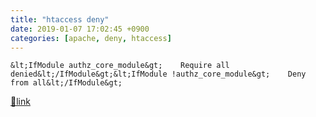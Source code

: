 ```yaml
---
title: "htaccess deny"
date: 2019-01-07 17:02:45 +0900
categories: [apache, deny, htaccess]
---
```


`&lt;IfModule authz_core_module&gt;    Require all denied&lt;/IfModule&gt;&lt;IfModule !authz_core_module&gt;    Deny from all&lt;/IfModule&gt;`


[🔗link](http://www.mins01.com/mh/tech/read/1236)